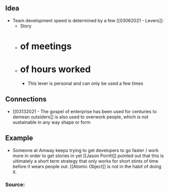## Idea
- Team development speed is determined by a few [[03062021 - Levers]]:
	- Story
	- # of meetings
	- # of hours worked
		- This lever is personal and can only be used a few times
## Connections
- [[03132021 - The gospel of enterprise has been used for centuries to demean outsiders]] is also used to overwork people, which is not sustainable in any way shape or form

## Example
- Someone at Amway keeps trying to get developers to go faster / work more in order to get stories in yet [[Jason Porritt]] pointed out that this is ultimately a short term strategy that only works for short stints of time before it wears people out. [[Atomic Object]] is not in the habit of doing it. 

### Source: 